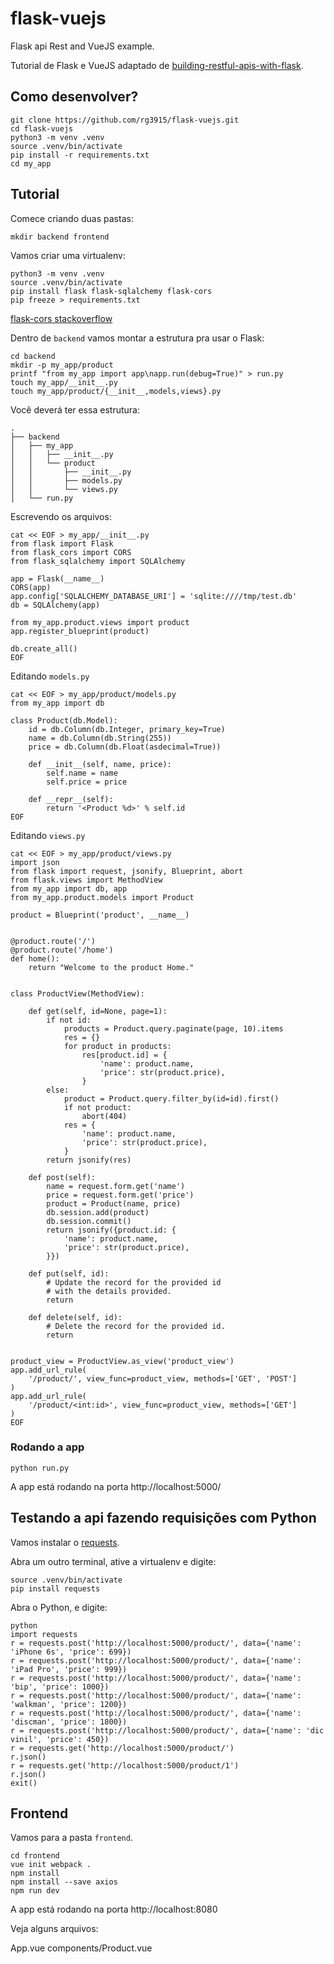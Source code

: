 # flask-vuejs

Flask api Rest and VueJS example.

Tutorial de Flask e VueJS adaptado de [building-restful-apis-with-flask](https://code.tutsplus.com/pt/tutorials/building-restful-apis-with-flask-diy--cms-26625).

## Como desenvolver?

```
git clone https://github.com/rg3915/flask-vuejs.git
cd flask-vuejs
python3 -m venv .venv
source .venv/bin/activate
pip install -r requirements.txt
cd my_app
```


## Tutorial

Comece criando duas pastas:

```
mkdir backend frontend
```

Vamos criar uma virtualenv:

```
python3 -m venv .venv
source .venv/bin/activate
pip install flask flask-sqlalchemy flask-cors
pip freeze > requirements.txt
```

[flask-cors stackoverflow](https://stackoverflow.com/a/32749344)

Dentro de `backend` vamos montar a estrutura pra usar o Flask:

```
cd backend
mkdir -p my_app/product
printf "from my_app import app\napp.run(debug=True)" > run.py
touch my_app/__init__.py
touch my_app/product/{__init__,models,views}.py
```

Você deverá ter essa estrutura:

```
.
├── backend
│   ├── my_app
│   │   ├── __init__.py
│   │   └── product
│   │       ├── __init__.py
│   │       ├── models.py
│   │       └── views.py
│   └── run.py
```

Escrevendo os arquivos:

```
cat << EOF > my_app/__init__.py
from flask import Flask
from flask_cors import CORS
from flask_sqlalchemy import SQLAlchemy

app = Flask(__name__)
CORS(app)
app.config['SQLALCHEMY_DATABASE_URI'] = 'sqlite:////tmp/test.db'
db = SQLAlchemy(app)

from my_app.product.views import product
app.register_blueprint(product)

db.create_all()
EOF
```

Editando `models.py`

```
cat << EOF > my_app/product/models.py
from my_app import db

class Product(db.Model):
    id = db.Column(db.Integer, primary_key=True)
    name = db.Column(db.String(255))
    price = db.Column(db.Float(asdecimal=True))

    def __init__(self, name, price):
        self.name = name
        self.price = price

    def __repr__(self):
        return '<Product %d>' % self.id
EOF
```

Editando `views.py`

```
cat << EOF > my_app/product/views.py
import json
from flask import request, jsonify, Blueprint, abort
from flask.views import MethodView
from my_app import db, app
from my_app.product.models import Product

product = Blueprint('product', __name__)


@product.route('/')
@product.route('/home')
def home():
    return "Welcome to the product Home."


class ProductView(MethodView):

    def get(self, id=None, page=1):
        if not id:
            products = Product.query.paginate(page, 10).items
            res = {}
            for product in products:
                res[product.id] = {
                    'name': product.name,
                    'price': str(product.price),
                }
        else:
            product = Product.query.filter_by(id=id).first()
            if not product:
                abort(404)
            res = {
                'name': product.name,
                'price': str(product.price),
            }
        return jsonify(res)

    def post(self):
        name = request.form.get('name')
        price = request.form.get('price')
        product = Product(name, price)
        db.session.add(product)
        db.session.commit()
        return jsonify({product.id: {
            'name': product.name,
            'price': str(product.price),
        }})

    def put(self, id):
        # Update the record for the provided id
        # with the details provided.
        return

    def delete(self, id):
        # Delete the record for the provided id.
        return


product_view = ProductView.as_view('product_view')
app.add_url_rule(
    '/product/', view_func=product_view, methods=['GET', 'POST']
)
app.add_url_rule(
    '/product/<int:id>', view_func=product_view, methods=['GET']
)
EOF
```

### Rodando a app

```
python run.py
```

A app está rodando na porta http://localhost:5000/


## Testando a api fazendo requisições com Python

Vamos instalar o [requests](http://docs.python-requests.org/en/master/).

Abra um outro terminal, ative a virtualenv e digite:

```
source .venv/bin/activate
pip install requests
```

Abra o Python, e digite:

```
python
import requests
r = requests.post('http://localhost:5000/product/', data={'name': 'iPhone 6s', 'price': 699})
r = requests.post('http://localhost:5000/product/', data={'name': 'iPad Pro', 'price': 999})
r = requests.post('http://localhost:5000/product/', data={'name': 'bip', 'price': 1000})
r = requests.post('http://localhost:5000/product/', data={'name': 'walkman', 'price': 1200})
r = requests.post('http://localhost:5000/product/', data={'name': 'discman', 'price': 1800})
r = requests.post('http://localhost:5000/product/', data={'name': 'dic vinil', 'price': 450})
r = requests.get('http://localhost:5000/product/')
r.json()
r = requests.get('http://localhost:5000/product/1')
r.json()
exit()
```


## Frontend

Vamos para a pasta `frontend`.

```
cd frontend
vue init webpack .
npm install
npm install --save axios
npm run dev
```

A app está rodando na porta http://localhost:8080

Veja alguns arquivos:

App.vue
components/Product.vue
